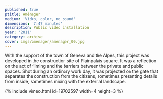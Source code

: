 ```yaml
---
published: true
ptitle: Aménager
medium: 'Video, color, no sound'
dimensions: '7:47 minutes'
description: Public video installation
year: '2011'
category: archive
cover: imgs/amenager/amenager_00.jpg
---
```

With the support of the town of Geneva and the Alpes, this project was developed in the construction site of Plainpalais square. It was a reflection on the act of filming and the barriers between the private and public spaces. Shot during an ordinary work day, it was projected on the gate that separates the construction from the citizens, sometimes presenting details from inside, sometimes mixing with the external landscape.

{% include vimeo.html id=19702597 width=4 height=3 %}
